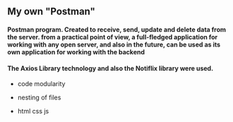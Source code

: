## My own "Postman"


#### Postman program. Created to receive, send, update and delete data from the server. from a practical point of view, a full-fledged application for working with any open server, and also in the future, can be used as its own application for working with the backend
#### The Axios Library technology and also the Notiflix library were used.

- code modularity

- nesting of files

- html css js 
